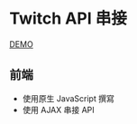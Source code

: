 # Twitch API 串接

 [DEMO](https://bryan9411.github.io/twitch-api/)

## 前端
 * 使用原生 JavaScript 撰寫
 * 使用 AJAX 串接 API
